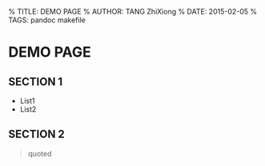 % TITLE: DEMO PAGE
% AUTHOR: TANG ZhiXiong
% DATE: 2015-02-05
% TAGS: pandoc makefile

DEMO PAGE
=========

## SECTION 1

* List1
* List2

## SECTION 2

> quoted